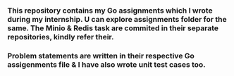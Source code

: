 ### This repository contains my Go assignments which I wrote during my internship. U can explore assignments folder for the same. The Minio & Redis task are commited in their separate repositories, kindly refer their. <br>
### Problem statements are written in their respective Go assigenments file & I have also wrote unit test cases too.
